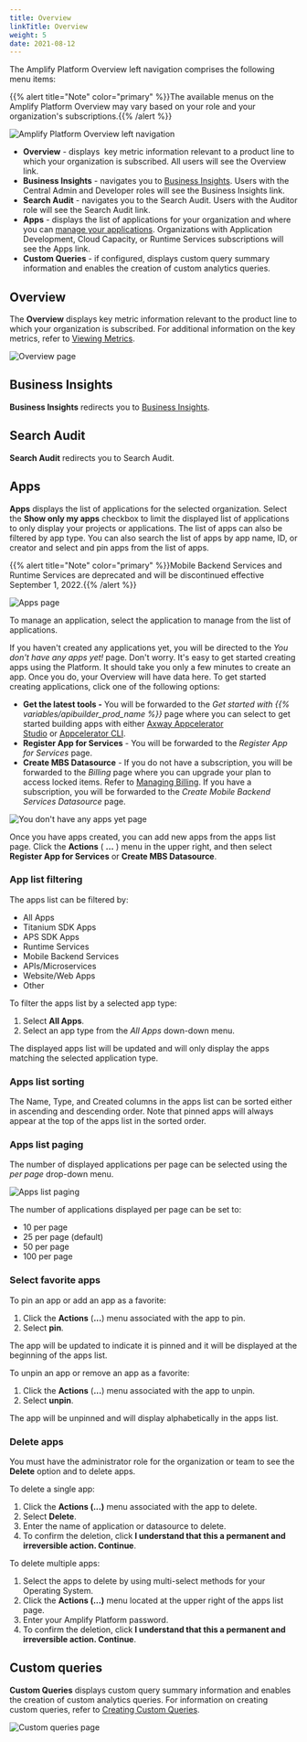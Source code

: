 ```yaml
---
title: Overview
linkTitle: Overview
weight: 5
date: 2021-08-12
---
```


The Amplify Platform Overview left navigation comprises the following menu items:

{{% alert title="Note" color="primary" %}}The available menus on the Amplify Platform Overview may vary based on your role and your organization's subscriptions.{{% /alert %}}

![Amplify Platform Overview left navigation](/Images/dashboard_left_menu.png)

* **Overview** - displays  key metric information relevant to a product line to which your organization is subscribed. All users will see the Overview link.
* **Business Insights** - navigates you to [Business Insights](https://docs.axway.com/bundle/amplify-central/page/docs/get_actionable_insights/index.html). Users with the Central Admin and Developer roles will see the Business Insights link.
* **Search Audit** - navigates you to the Search Audit. Users with the Auditor role will see the Search Audit link.
* **Apps** - displays the list of applications for your organization and where you can [manage your applications](/docs/management_guide/managing_applications/). Organizations with Application Development, Cloud Capacity, or Runtime Services subscriptions will see the Apps link.
* **Custom Queries** - if configured, displays custom query summary information and enables the creation of custom analytics queries.

## Overview

The **Overview** displays key metric information relevant to the product line to which your organization is subscribed. For additional information on the key metrics, refer to [Viewing Metrics](/docs/management_guide/managing_applications/viewing_metrics/).

![Overview page](/Images/dasbhoard_home_overview_tab.png)

## Business Insights

**Business Insights** redirects you to [Business Insights](https://docs.axway.com/bundle/amplify-central/page/docs/get_actionable_insights/index.html).

## Search Audit

<!-- TODO: link to Search Audit page in Flow Manager docs -->
**Search Audit** redirects you to Search Audit.

## Apps

**Apps** displays the list of applications for the selected organization. Select the **Show only my apps** checkbox to limit the displayed list of applications to only display your projects or applications. The list of apps can also be filtered by app type. You can also search the list of apps by app name, ID, or creator and select and pin apps from the list of apps.

{{% alert title="Note" color="primary" %}}Mobile Backend Services and Runtime Services are deprecated and will be discontinued effective September 1, 2022.{{% /alert %}}

![Apps page](/Images/dashboard_apps_home_tab.png)

To manage an application, select the application to manage from the list of applications.

If you haven't created any applications yet, you will be directed to the _You don't have any apps yet!_ page. Don't worry. It's easy to get started creating apps using the Platform. It should take you only a few minutes to create an app. Once you do, your Overview will have data here. To get started creating applications, click one of the following options:

* **Get the latest tools -** You will be forwarded to the _Get started with {{% variables/apibuilder_prod_name %}}_ page where you can select to get started building apps with either [Axway Appcelerator Studio](https://docs.axway.com/bundle/Appcelerator_Studio_allOS_en/page/axway_appcelerator_studio.html) or [Appcelerator CLI](https://docs.axway.com/bundle/Appcelerator_CLI_allOS_en/page/appcelerator_cli.html).
* **Register App for Services** \- You will be forwarded to the _Register App for Services_ page.
* **Create MBS Datasource** \- If you do not have a subscription, you will be forwarded to the _Billing_ page where you can upgrade your plan to access locked items. Refer to [Managing Billing](/docs/management_guide/managing_billing/). If you have a subscription, you will be forwarded to the _Create Mobile Backend Services Datasource_ page.

![You don't have any apps yet page](/Images/dashboard_home_no_apps.png)

Once you have apps created, you can add new apps from the apps list page. Click the **Actions** ( **...** ) menu in the upper right, and then select **Register App for Services** or **Create MBS Datasource**.

### App list filtering

The apps list can be filtered by:

* All Apps
* Titanium SDK Apps
* APS SDK Apps
* Runtime Services
* Mobile Backend Services
* APIs/Microservices
* Website/Web Apps
* Other

To filter the apps list by a selected app type:

1. Select **All Apps**.
2. Select an app type from the _All Apps_ down-down menu.

The displayed apps list will be updated and will only display the apps matching the selected application type.

### Apps list sorting

The Name, Type, and Created columns in the apps list can be sorted either in ascending and descending order. Note that pinned apps will always appear at the top of the apps list in the sorted order.

### Apps list paging

The number of displayed applications per page can be selected using the _per page_ drop-down menu.

![Apps list paging](/Images/application_list_paging.png)

The number of applications displayed per page can be set to:

* 10 per page
* 25 per page (default)
* 50 per page
* 100 per page

### Select favorite apps

To pin an app or add an app as a favorite:

1. Click the **Actions** (**...**) menu associated with the app to pin.
2. Select **pin**.

The app will be updated to indicate it is pinned and it will be displayed at the beginning of the apps list.

To unpin an app or remove an app as a favorite:

1. Click the **Actions** (**...**) menu associated with the app to unpin.
2. Select **unpin**.

The app will be unpinned and will display alphabetically in the apps list.

### Delete apps

You must have the administrator role for the organization or team to see the **Delete** option and to delete apps.

To delete a single app:

1. Click the **Actions (...)** menu associated with the app to delete.
2. Select **Delete**.
3. Enter the name of application or datasource to delete.
4. To confirm the deletion, click **I understand that this a permanent and irreversible action. Continue**.

To delete multiple apps:

1. Select the apps to delete by using multi-select methods for your Operating System.
2. Click the **Actions (...)** menu located at the upper right of the apps list page.
3. Enter your Amplify Platform password.
4. To confirm the deletion, click **I understand that this a permanent and irreversible action. Continue**.

## Custom queries

**Custom Queries** displays custom query summary information and enables the creation of custom analytics queries. For information on creating custom queries, refer to [Creating Custom Queries](/docs/management_guide/managing_applications/creating_custom_queries/).

![Custom queries page](/Images/dashboard_home_custom_queries_tab.png)
